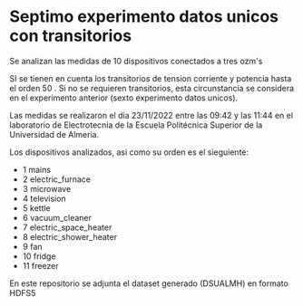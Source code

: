 # Septimo experimento datos unicos con transitorios

Se analizan las medidas de  10 dispositivos conectados a tres ozm's 

SI  se tienen en cuenta los transitorios de tension corriente y  potencia  hasta el orden 50 . Si no se requieren transitorios,  esta circunstancia se considera en el experimento anterior (sexto experimento datos unicos).

Las medidas se realizaron el dia 23/11/2022 entre las 09:42 y las 11:44 en el laboratorio de Electrotecnia de la Escuela Politécnica Superior de la Universidad de Almeria.

Los dispositivos analizados,  asi como su orden es el sieguiente:

 - 1 mains
 - 2 electric_furnace
 - 3 microwave
 - 4 television
 - 5 kettle
 - 6 vacuum_cleaner
 - 7 electric_space_heater
 - 8 electric_shower_heater
 - 9 fan
 - 10 fridge
 - 11 freezer

En este repositorio se adjunta el dataset generado (DSUALMH) en formato HDFS5
